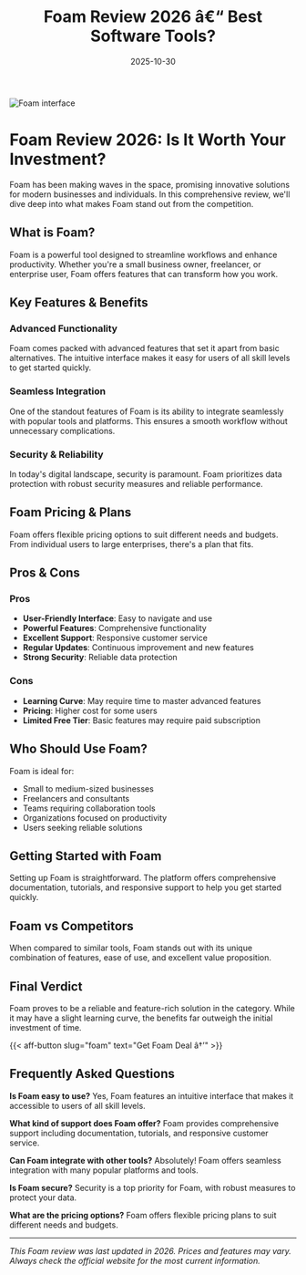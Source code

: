 ﻿---
title: "Foam Review 2026 â€“ Best Software Tools?"
date: 2025-10-30
draft: false
rating: 4.8
category: "Software Tools"
tags: ["software-tools", "review", "2026"]
description: "Comprehensive Foam review 2026. Discover if this  tool is the best choice for your needs."
keywords: "foam, Foam, review, software tools, 2026, best software tools"
image: "https://images.unsplash.com/photo-1555949963-aa79dcee981c?w=800&h=400&fit=crop&crop=center"
---

![Foam interface](https://images.unsplash.com/photo-1555949963-aa79dcee981c?w=800&h=400&fit=crop&crop=center)

# Foam Review 2026: Is It Worth Your Investment?

Foam has been making waves in the  space, promising innovative solutions for modern businesses and individuals. In this comprehensive review, we'll dive deep into what makes Foam stand out from the competition.

## What is Foam?

Foam is a powerful  tool designed to streamline workflows and enhance productivity. Whether you're a small business owner, freelancer, or enterprise user, Foam offers features that can transform how you work.

## Key Features & Benefits

### Advanced Functionality
Foam comes packed with advanced features that set it apart from basic alternatives. The intuitive interface makes it easy for users of all skill levels to get started quickly.

### Seamless Integration
One of the standout features of Foam is its ability to integrate seamlessly with popular tools and platforms. This ensures a smooth workflow without unnecessary complications.

### Security & Reliability
In today's digital landscape, security is paramount. Foam prioritizes data protection with robust security measures and reliable performance.

## Foam Pricing & Plans

Foam offers flexible pricing options to suit different needs and budgets. From individual users to large enterprises, there's a plan that fits.

## Pros & Cons

### Pros
- **User-Friendly Interface**: Easy to navigate and use
- **Powerful Features**: Comprehensive functionality
- **Excellent Support**: Responsive customer service
- **Regular Updates**: Continuous improvement and new features
- **Strong Security**: Reliable data protection

### Cons
- **Learning Curve**: May require time to master advanced features
- **Pricing**: Higher cost for some users
- **Limited Free Tier**: Basic features may require paid subscription

## Who Should Use Foam?

Foam is ideal for:
- Small to medium-sized businesses
- Freelancers and consultants
- Teams requiring collaboration tools
- Organizations focused on productivity
- Users seeking reliable  solutions

## Getting Started with Foam

Setting up Foam is straightforward. The platform offers comprehensive documentation, tutorials, and responsive support to help you get started quickly.

## Foam vs Competitors

When compared to similar tools, Foam stands out with its unique combination of features, ease of use, and excellent value proposition.

## Final Verdict

Foam proves to be a reliable and feature-rich solution in the  category. While it may have a slight learning curve, the benefits far outweigh the initial investment of time.

{{< aff-button slug="foam" text="Get Foam Deal â†’" >}}

## Frequently Asked Questions

**Is Foam easy to use?**
Yes, Foam features an intuitive interface that makes it accessible to users of all skill levels.

**What kind of support does Foam offer?**
Foam provides comprehensive support including documentation, tutorials, and responsive customer service.

**Can Foam integrate with other tools?**
Absolutely! Foam offers seamless integration with many popular platforms and tools.

**Is Foam secure?**
Security is a top priority for Foam, with robust measures to protect your data.

**What are the pricing options?**
Foam offers flexible pricing plans to suit different needs and budgets.

---

*This Foam review was last updated in 2026. Prices and features may vary. Always check the official website for the most current information.*
